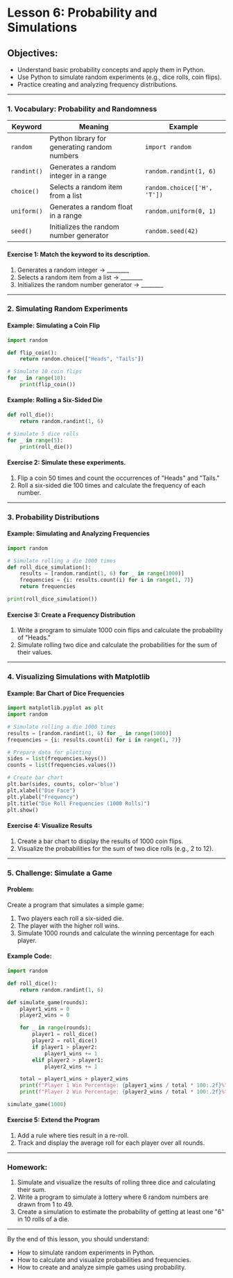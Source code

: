 
# Lesson 6: Probability and Simulations

## Objectives:
- Understand basic probability concepts and apply them in Python.
- Use Python to simulate random experiments (e.g., dice rolls, coin flips).
- Practice creating and analyzing frequency distributions.

---

### 1. Vocabulary: Probability and Randomness

| Keyword      | Meaning                                   | Example                     |
|--------------|-------------------------------------------|-----------------------------|
| `random`     | Python library for generating random numbers | `import random`            |
| `randint()`  | Generates a random integer in a range     | `random.randint(1, 6)`     |
| `choice()`   | Selects a random item from a list         | `random.choice(['H', 'T'])` |
| `uniform()`  | Generates a random float in a range       | `random.uniform(0, 1)`     |
| `seed()`     | Initializes the random number generator   | `random.seed(42)`          |

#### Exercise 1: Match the keyword to its description.
1. Generates a random integer → ________
2. Selects a random item from a list → ________
3. Initializes the random number generator → ________

---

### 2. Simulating Random Experiments

#### Example: Simulating a Coin Flip
```python
import random

def flip_coin():
    return random.choice(["Heads", "Tails"])

# Simulate 10 coin flips
for _ in range(10):
    print(flip_coin())
```

#### Example: Rolling a Six-Sided Die
```python
def roll_die():
    return random.randint(1, 6)

# Simulate 5 dice rolls
for _ in range(5):
    print(roll_die())
```

#### Exercise 2: Simulate these experiments.
1. Flip a coin 50 times and count the occurrences of "Heads" and "Tails."
2. Roll a six-sided die 100 times and calculate the frequency of each number.

---

### 3. Probability Distributions

#### Example: Simulating and Analyzing Frequencies
```python
import random

# Simulate rolling a die 1000 times
def roll_dice_simulation():
    results = [random.randint(1, 6) for _ in range(1000)]
    frequencies = {i: results.count(i) for i in range(1, 7)}
    return frequencies

print(roll_dice_simulation())
```

#### Exercise 3: Create a Frequency Distribution
1. Write a program to simulate 1000 coin flips and calculate the probability of "Heads."
2. Simulate rolling two dice and calculate the probabilities for the sum of their values.

---

### 4. Visualizing Simulations with Matplotlib

#### Example: Bar Chart of Dice Frequencies
```python
import matplotlib.pyplot as plt
import random

# Simulate rolling a die 1000 times
results = [random.randint(1, 6) for _ in range(1000)]
frequencies = {i: results.count(i) for i in range(1, 7)}

# Prepare data for plotting
sides = list(frequencies.keys())
counts = list(frequencies.values())

# Create bar chart
plt.bar(sides, counts, color='blue')
plt.xlabel("Die Face")
plt.ylabel("Frequency")
plt.title("Die Roll Frequencies (1000 Rolls)")
plt.show()
```

#### Exercise 4: Visualize Results
1. Create a bar chart to display the results of 1000 coin flips.
2. Visualize the probabilities for the sum of two dice rolls (e.g., 2 to 12).

---

### 5. Challenge: Simulate a Game

#### Problem:
Create a program that simulates a simple game:
1. Two players each roll a six-sided die.
2. The player with the higher roll wins.
3. Simulate 1000 rounds and calculate the winning percentage for each player.

#### Example Code:
```python
import random

def roll_dice():
    return random.randint(1, 6)

def simulate_game(rounds):
    player1_wins = 0
    player2_wins = 0

    for _ in range(rounds):
        player1 = roll_dice()
        player2 = roll_dice()
        if player1 > player2:
            player1_wins += 1
        elif player2 > player1:
            player2_wins += 1

    total = player1_wins + player2_wins
    print(f"Player 1 Win Percentage: {player1_wins / total * 100:.2f}%")
    print(f"Player 2 Win Percentage: {player2_wins / total * 100:.2f}%")

simulate_game(1000)
```

#### Exercise 5: Extend the Program
1. Add a rule where ties result in a re-roll.
2. Track and display the average roll for each player over all rounds.

---

### Homework:
1. Simulate and visualize the results of rolling three dice and calculating their sum.
2. Write a program to simulate a lottery where 6 random numbers are drawn from 1 to 49.
3. Create a simulation to estimate the probability of getting at least one "6" in 10 rolls of a die.

---

By the end of this lesson, you should understand:
- How to simulate random experiments in Python.
- How to calculate and visualize probabilities and frequencies.
- How to create and analyze simple games using probability.
